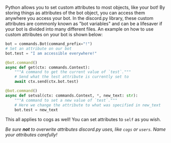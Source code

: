 Python allows you to set custom attributes to most objects, like your bot! By storing things as attributes of the bot object, you can access them anywhere you access your bot. In the discord.py library, these custom attributes are commonly known as "bot variables" and can be a lifesaver if your bot is divided into many different files. An example on how to use custom attributes on your bot is shown below:

```py
bot = commands.Bot(command_prefix="!")
# Set an attribute on our bot
bot.test = "I am accessible everywhere!"

@bot.command()
async def get(ctx: commands.Context):
    """A command to get the current value of `test`."""
    # Send what the test attribute is currently set to
    await ctx.send(ctx.bot.test)

@bot.command()
async def setval(ctx: commands.Context, *, new_text: str):
    """A command to set a new value of `test`."""
    # Here we change the attribute to what was specified in new_text
    bot.test = new_text
```

This all applies to cogs as well! You can set attributes to `self` as you wish.

*Be sure **not** to overwrite attributes discord.py uses, like `cogs` or `users`. Name your attributes carefully!*
